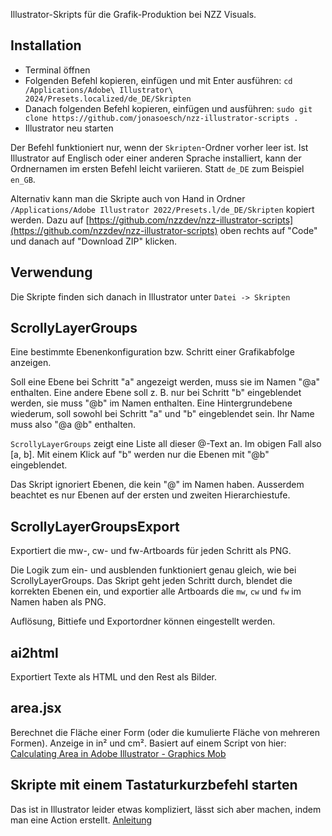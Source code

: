 Illustrator-Skripts für die Grafik-Produktion bei NZZ Visuals.

## Installation

* Terminal öffnen
* Folgenden Befehl kopieren, einfügen und mit Enter ausführen: `cd /Applications/Adobe\ Illustrator\ 2024/Presets.localized/de_DE/Skripten`
* Danach folgenden Befehl kopieren, einfügen und ausführen: `sudo git clone https://github.com/jonasoesch/nzz-illustrator-scripts .`
* Illustrator neu starten

Der Befehl funktioniert nur, wenn der `Skripten`-Ordner vorher leer ist. Ist Illustrator auf Englisch oder einer anderen Sprache installiert, kann der Ordnernamen im ersten Befehl leicht variieren. Statt `de_DE` zum Beispiel `en_GB`.

Alternativ kann man die Skripte auch von Hand in Ordner `/Applications/Adobe Illustrator 2022/Presets.l/de_DE/Skripten` kopiert werden. Dazu auf [https://github.com/nzzdev/nzz-illustrator-scripts](https://github.com/nzzdev/nzz-illustrator-scripts) oben rechts auf "Code" und danach auf "Download ZIP" klicken.

## Verwendung

Die Skripte finden sich danach in Illustrator unter `Datei -> Skripten`

## ScrollyLayerGroups

Eine bestimmte Ebenenkonfiguration bzw. Schritt einer Grafikabfolge anzeigen.

Soll eine Ebene bei Schritt "a" angezeigt werden, muss sie im Namen "@a" enthalten. Eine andere Ebene soll z. B. nur bei Schritt "b" eingeblendet werden, sie muss "@b" im Namen enthalten. Eine Hintergrundebene wiederum, soll sowohl bei Schritt "a" und "b" eingeblendet sein. Ihr Name muss also "@a @b" enthalten.

`ScrollyLayerGroups` zeigt eine Liste all dieser @-Text an. Im obigen Fall also [a, b]. Mit einem Klick auf "b" werden nur die Ebenen mit "@b" eingeblendet.

Das Skript ignoriert Ebenen, die kein "@" im Namen haben. Ausserdem beachtet es nur Ebenen auf der ersten und zweiten Hierarchiestufe.

## ScrollyLayerGroupsExport

Exportiert die mw-, cw- und fw-Artboards für jeden Schritt als PNG.

Die Logik zum ein- und ausblenden funktioniert genau gleich, wie bei ScrollyLayerGroups. Das Skript geht jeden Schritt durch, blendet die korrekten Ebenen ein, und exportier alle Artboards die `mw`, `cw` und `fw` im Namen haben als PNG.

Auflösung, Bittiefe und Exportordner können eingestellt werden.

## ai2html

Exportiert Texte als HTML und den Rest als Bilder. 

## area.jsx

Berechnet die Fläche einer Form (oder die kumulierte Fläche von mehreren Formen).
Anzeige in in² und cm².
Basiert auf einem Script von hier: [Calculating Area in Adobe Illustrator - Graphics Mob](https://graphicsmob.com/how-to-calculate-area-in-adobe-illustrator/)


## Skripte mit einem Tastaturkurzbefehl starten

Das ist in Illustrator leider etwas kompliziert, lässt sich aber machen, indem man eine Action erstellt. [Anleitung](https://creative-scripts.com/keyboard-shortcuts-for-illustrator-scripts/)
